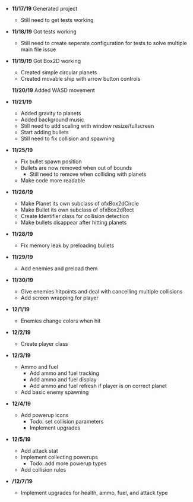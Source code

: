  - **11/17/19** Generated project 
   - Still need to get tests working

 - **11/18/19** Got tests working
   - Still need to create seperate configuration for tests to solve multiple main file issue

 - **11/19/19** Got Box2D working
   - Created simple circular planets
   - Created movable ship with arrow button controls

   **11/20/19** Added WASD movement

 - **11/21/19**
   - Added gravity to planets
   - Added background music
   - Still need to add scaling with window resize/fullscreen
   - Start adding bullets
   - Still need to fix collision and spawning

 - **11/25/19**
   - Fix bullet spawn position
   - Bullets are now removed when out of bounds
     - Still need to remove when colliding with planets
   - Make code more readable

 - **11/26/19**
   - Make Planet its own subclass of ofxBox2dCircle
   - Make Bullet its own subclass of ofxBox2dRect
   - Create Identifier class for collision detection
   - Make bullets disappear after hitting planets

 - **11/28/19**
   - Fix memory leak by preloading bullets

 - **11/29/19**
   - Add enemies and preload them

 - **11/30/19**
   - Give enemies hitpoints and deal with cancelling multiple collisions
   - Add screen wrapping for player

 - **12/1/19**
   - Enemies change colors when hit

 - **12/2/19**
   - Create player class

 - **12/3/19**
   - Ammo and fuel
	 - Add ammo and fuel tracking
	 - Add ammo and fuel display
	 - Add ammo and fuel refresh if player is on correct planet
   - Add basic enemy spawning

 - **12/4/19**
   - Add powerup icons
     - Todo: set collision parameters
     - Implement upgrades

 - **12/5/19**
   - Add attack stat
   - Implement collecting powerups
     - Todo: add more powerup types
   - Add collision rules

 - **/12/7/19**
   - Implement upgrades for health, ammo, fuel, and attack type